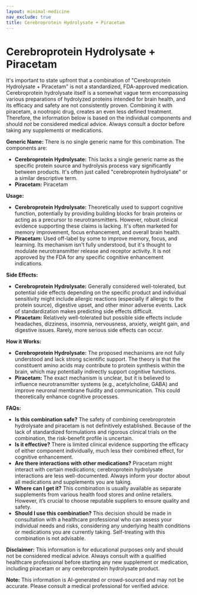 ```yaml
---
layout: minimal-medicine
nav_exclude: true
title: Cerebroprotein Hydrolysate + Piracetam
---
```


# Cerebroprotein Hydrolysate + Piracetam

It's important to state upfront that a combination of "Cerebroprotein Hydrolysate + Piracetam" is not a standardized, FDA-approved medication.  Cerebroprotein hydrolysate itself is a somewhat vague term encompassing various preparations of hydrolyzed proteins intended for brain health, and its efficacy and safety are not consistently proven.  Combining it with piracetam, a nootropic drug, creates an even less defined treatment.  Therefore, the information below is based on the individual components and should *not* be considered medical advice.  Always consult a doctor before taking any supplements or medications.

**Generic Name:**  There is no single generic name for this combination.  The components are:

* **Cerebroprotein Hydrolysate:**  This lacks a single generic name as the specific protein source and hydrolysis process vary significantly between products.  It's often just called "cerebroprotein hydrolysate" or a similar descriptive term.
* **Piracetam:** Piracetam


**Usage:**

* **Cerebroprotein Hydrolysate:**  Theoretically used to support cognitive function, potentially by providing building blocks for brain proteins or acting as a precursor to neurotransmitters. However, robust clinical evidence supporting these claims is lacking.  It's often marketed for memory improvement, focus enhancement, and overall brain health.
* **Piracetam:** Used off-label by some to improve memory, focus, and learning. Its mechanism isn't fully understood, but it's thought to modulate neurotransmitter release and receptor activity.  It is not approved by the FDA for any specific cognitive enhancement indications.


**Side Effects:**

* **Cerebroprotein Hydrolysate:**  Generally considered well-tolerated, but potential side effects depending on the specific product and individual sensitivity might include allergic reactions (especially if allergic to the protein source), digestive upset, and other minor adverse events.  Lack of standardization makes predicting side effects difficult.
* **Piracetam:** Relatively well-tolerated but possible side effects include headaches, dizziness, insomnia, nervousness, anxiety, weight gain, and digestive issues.  Rarely, more serious side effects can occur.


**How it Works:**

* **Cerebroprotein Hydrolysate:** The proposed mechanisms are not fully understood and lack strong scientific support. The theory is that the constituent amino acids may contribute to protein synthesis within the brain, which may potentially indirectly support cognitive functions.
* **Piracetam:** The exact mechanism is unclear, but it is believed to influence neurotransmitter systems (e.g., acetylcholine, GABA) and improve neuronal membrane fluidity and communication.  This could theoretically enhance cognitive processes.


**FAQs:**

* **Is this combination safe?**  The safety of combining cerebroprotein hydrolysate and piracetam is not definitively established.  Because of the lack of standardized formulations and rigorous clinical trials on the combination, the risk-benefit profile is uncertain.
* **Is it effective?**  There is limited clinical evidence supporting the efficacy of either component individually, much less their combined effect, for cognitive enhancement.
* **Are there interactions with other medications?**  Piracetam might interact with certain medications; cerebroprotein hydrolysate interactions are less well-documented.  Always inform your doctor about all medications and supplements you are taking.
* **Where can I get it?**  This combination is usually available as separate supplements from various health food stores and online retailers.  However, it’s crucial to choose reputable suppliers to ensure quality and safety.
* **Should I use this combination?**  This decision should be made in consultation with a healthcare professional who can assess your individual needs and risks, considering any underlying health conditions or medications you are currently taking.  Self-treating with this combination is not advisable.


**Disclaimer:** This information is for educational purposes only and should not be considered medical advice.  Always consult with a qualified healthcare professional before starting any new supplement or medication, including piracetam or any cerebroprotein hydrolysate product.


**Note:** This information is AI-generated or crowd-sourced and may not be accurate. Please consult a medical professional for verified advice.